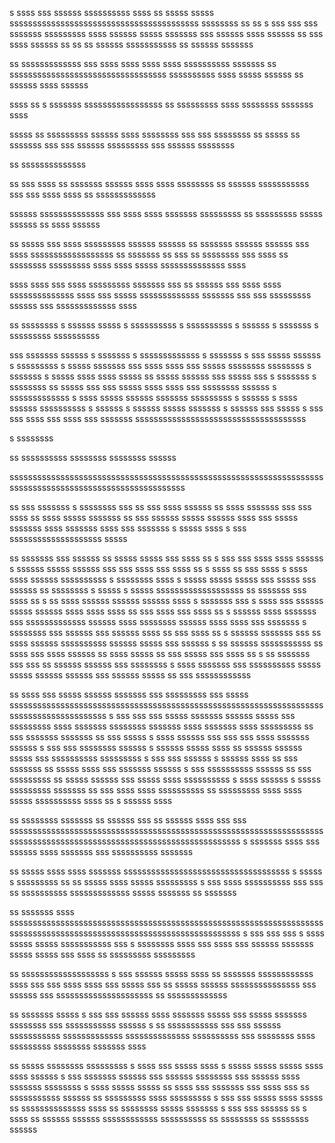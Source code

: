 s ssss sss
ssssss ssssssssss ssss ss sssss sssss sssssssssssssssssssssssssssssssssssssssss ssssssss ss ss s sss sss sss sssssss sssssssss ssss ssssss sssss sssssss sss ssssss ssss ssssss ss sss ssss ssssss ss ss ss ssssss sssssssssss ss ssssss sssssss

ss sssssssssssss
sss ssss ssss ssss ssss ssssssssss sssssss ss ssssssssssssssssssssssssssssssssss ssssssssss ssss sssss ssssss ss ssssss ssss ssssss

ssss ss s sssssss sssssssssssssssss ss sssssssss ssss ssssssss sssssss ssss

sssss ss sssssssss ssssss ssss ssssssss sss sss ssssssss ss sssss ss sssssss sss sss ssssss sssssssss sss ssssss ssssssss

ss ssssssssssssss

ss sss ssss ss sssssss ssssss ssss ssss ssssssss ss ssssss sssssssssss sss sss ssss ssss ss sssssssssssss

ssssss ssssssssssssss sss ssss ssss sssssss sssssssss ss sssssssss sssss ssssss ss ssss ssssss

ss sssss sss ssss sssssssss ssssss ssssss ss sssssss ssssss ssssss sss ssss ssssssssssssssssss ss sssssss ss sss ss ssssssss sss ssss ss ssssssss sssssssss ssss ssss sssss ssssssssssssss ssss

ssss ssss sss ssss sssssssss sssssss sss ss ssssss sss ssss ssss ssssssssssssss ssss sss sssss sssssssssssss sssssss sss sss sssssssss ssssss sss sssssssssssss ssss

ss ssssssss
s ssssss sssss s ssssssssss
s ssssssssss s ssssss
s sssssss s sssssssss ssssssssss

sss sssssss ssssss
s sssssss s sssssssssssss
s sssssss s sss sssss ssssss
s sssssssss s sssss sssssss sss ssss ssss sss sssss ssssssss ssssssss
s sssssss s sssss ssss ssss sssss ss sssss ssssss sss sssss sss
s sssssss s ssssssss ss sssss sss sss sssss ssss ssss sss ssssssss ssssss
s sssssssssssss s ssss sssss ssssss sssssss sssssssss
s ssssss s ssss ssssss ssssssssss
s ssssss s ssssss sssss sssssss
s ssssss sss sssss s sss sss ssss sss ssss sss sssssss
sssssssssssssssssssssssssssssssssssss

s ssssssss

ss ssssssssss ssssssss ssssssss ssssss

ssssssssssssssssssssssssssssssssssssssssssssssssssssssssssssssssssssssssssssssssssssssssssssssssssssssssss


ss sss sssssss
s ssssssss sss ss sss ssss ssssss ss ssss sssssss sss sss ssss ss ssss sssss sssssss ss sss ssssss sssss ssssss ssss sss sssss sssssss ssss sssssss ssss sss sssssss
s sssss ssss s sss ssssssssssssssssssss sssss


ss sssssss sss ssssss ss sssss sssss
sss ssss ss
  s sss sss ssss ssss ssssss
  s ssssss sssss ssssss sss sss ssss
sss ssss ss
  s ssss ss sss ssss s ssss ssss ssssss ssssssssss
  s ssssssss ssss s sssss sssss sssss sss sssss sss ssssss ss ssssssss
  s sssss s sssss sssssssssssssssssss ss sssssss
sss ssss ss
  s ss ssss ssssss ssssss ssssss ssss
  s sssssss sss s ssss sss ssssss sssss ssssss ssss ssss ssss ss sss ssss
sss ssss ss
  s ssssss ssss sssssss sss sssssssssssss ssssss ssss ssssssss ssssss ssss ssss sss sssssss
  s ssssssss sss ssssss sss ssssss ssss ss
sss ssss ss
  s ssssss sssssss sss ss ssss ssssss ssssssssss ssssss sssss sss ssssss
  s ss ssssss sssssssssss ss ssss sss ssss ssssss ss ssss sssss ss sss sssss
sss ssss ss
  s ss sssssss sss sss ss ssssss ssssss sss ssssssss
  s ssss sssssss sss ssssssssss sssss sssss ssssss ssssss sss ssssss sssss ss sss ssssssssssss

ss ssss sss sssss ssssss sssssss sss sssssssss sss sssss
sssssssssssssssssssssssssssssssssssssssssssssssssssssssssssssssssssssssssssssssssssssssss
s sss sss sss sssss sssssss ssssss sssss sss sssssssss ssss sssssss ssssssss sssssss ssss sssssss ssss sssssssss ss sss sssssss sssssss ss sss sssss
s ssss ssssss sss sss sss ssss sssssss ssssss
s sss sss ssssssss ssssss s ssssss sssss ssss ss ssssss ssssss sssss sss ssssssssss sssssssss
s sss sss ssssss s ssssss ssss ss sss sssssss ss sssss ssss sss sssssss ssssss
  s sss ssssssssss ssssss ss sss sssssssss ss sssss ssssss sss sssss ssss ssssssssss
  s ssss ssssss s sssss sssssssss sssssss ss sss ssss ssss ssssssssss ss sssssssss ssss ssss sssss ssssssssss ssss ss s ssssss ssss

ss ssssssss sssssss ss ssssss sss ss ssssss ssss sss sss
ssssssssssssssssssssssssssssssssssssssssssssssssssssssssssssssssssssssssssssssssssssssssssssssssssssssssssssssssssssss
s sssssss ssss sss ssssss ssss sssssss sss ssssssssss sssssss

ss sssss ssss ssss sssssss
ssssssssssssssssssssssssssssssssssss
s sssss s sssssssss ss ss sssss ssss sssss sssssssss
s sss ssss ssssssssss sss sss ss ssssssssss sssssssssssss sssss sssssss ss sssssss

ss sssssss ssss
ssssssssssssssssssssssssssssssssssssssssssssssssssssssssssssssssssssssssssssssssssssssssssssssssssssssssssssssssssssss
s sss sss sss s ssss sssss sssss sssssssssss sss s ssssssss ssss sss ssss sss ssssss sssssss sssss sssss sss ssss ss sssssssss sssssssss

ss sssssssssssssssssss
s sss ssssss sssss ssss ss sssssss ssssssssssss ssss sss sss ssss ssss sss sssss sss ss sssss ssssss sssssssssssssss sss ssssss sss sssssssssssssssssssss ss sssssssssssss

ss sssssss sssss
s sss sss ssssss ssss sssssss sssss sss sssss sssssss ssssssss sss sssssssssss ssssss
 s ss sssssssssss sss sss ssssss sssssssssss sssssssssssss ssssssssssssss ssssssssss sss ssssssss ssss sssssssss ssssssss sssssss ssss

ss sssss ssssssss sssssssss
s ssss sss sssss ssss s sssss sssss sssss ssss ssss ssssss
s sss sssssss ssssss sss ssssss ssssssss sss ssssss ssss sssssss ssssssss
s ssss sssss sssss ss ssss sss sssssss sss ssss sss ss sssssssssss ssssss ss sssssssss ssss sssssssss
s sss sss sssss ssss sssss ss ssssssssssssss ssss ss ssssssss sssss sssssss
s sss sss ssssss ss s ssss ss ssssss ssssss ssssssssssss ssssssssss ss ssssssss ss ssssssss ssssss
